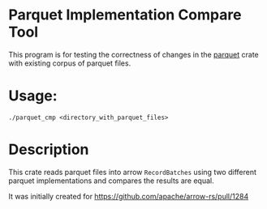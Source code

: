 # Parquet Implementation Compare Tool

This program is for testing the correctness of changes in the [parquet](https://crates.io/crates/parquet) crate with existing corpus of parquet files.


# Usage:

```shell
./parquet_cmp <directory_with_parquet_files>
```

# Description
This crate reads parquet files into arrow `RecordBatches` using two different parquet implementations and compares the results are equal.




It was initially created for
https://github.com/apache/arrow-rs/pull/1284
